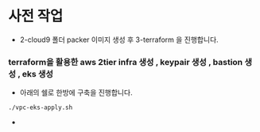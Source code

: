 # 사전 작업 
- 2-cloud9  폴더 packer 이미지 생성 후 3-terraform 을 진행합니다.

### terraform을 활용한 aws 2tier infra 생성 , keypair 생성 , bastion 생성 , eks 생성
- 아래의 쉘로 한방에 구축을 진행합니다.
```
./vpc-eks-apply.sh
```

- 